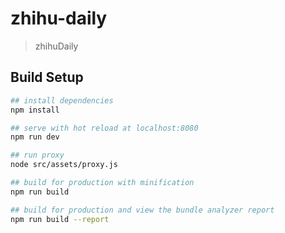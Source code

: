 # zhihu-daily

> zhihuDaily

## Build Setup

``` bash
## install dependencies
npm install

## serve with hot reload at localhost:8080
npm run dev

## run proxy
node src/assets/proxy.js

## build for production with minification
npm run build

## build for production and view the bundle analyzer report
npm run build --report
```

##
